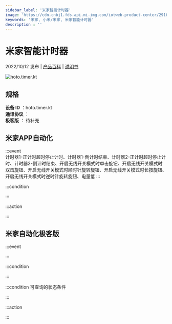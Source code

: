 ```yaml
---
sidebar_label: '米家智能计时器'
image: 'https://cdn.cnbj1.fds.api.mi-img.com/iotweb-product-center/291b42009f9fd76a51a558732bd6a2fe_1654484126166.png?GalaxyAccessKeyId=AKVGLQWBOVIRQ3XLEW&Expires=9223372036854775807&Signature=MvuWK1t0xvdSRGnIgBTl/00hAjI='
keywords: '米家, 小米/米家, 米家智能计时器'
description : ''
---
```

# 米家智能计时器

2022/10/12 发布 | [产品百科](https://home.mi.com/webapp/content/baike/product/index.html?model=hoto.timer.kt/) | [说明书](https://home.mi.com/views/introduction.html?model=hoto.timer.kt&region=cn)

![hoto.timer.kt](https://cdn.cnbj1.fds.api.mi-img.com/iotweb-product-center/291b42009f9fd76a51a558732bd6a2fe_1654484126166.png?GalaxyAccessKeyId=AKVGLQWBOVIRQ3XLEW&Expires=9223372036854775807&Signature=MvuWK1t0xvdSRGnIgBTl/00hAjI=)

## 规格  
> 
**设备 ID** ：hoto.timer.kt  
**通讯协议** ：  
**极客版**  ： 待补充 


## 米家APP自动化  

:::event  
计时器1-正计时超时停止计时、计时器1-倒计时结束、计时器2-正计时超时停止计时、计时器2-倒计时结束、开启无线开关模式时单击旋钮、开启无线开关模式时双击旋钮、开启无线开关模式时顺时针旋转旋钮、开启无线开关模式时长按旋钮、开启无线开关模式时逆时针旋转旋钮、电量低
:::

:::condition  

:::

:::action   

:::

## 米家自动化极客版  

:::event  

:::

:::condition  

:::

:::condition 可查询的状态条件  

:::

:::action  

:::

        
